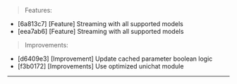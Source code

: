 > Features:
- [6a813c7] [Feature] Streaming with all supported models
- [eea7ab6] [Feature] Streaming with all supported models

> Improvements:
- [d6409e3] [Improvement] Update cached parameter boolean logic
- [f3b0172] [Improvements] Use optimized unichat module


---
